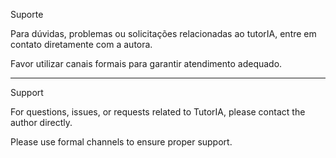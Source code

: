 Suporte

Para dúvidas, problemas ou solicitações relacionadas ao tutorIA, entre em contato diretamente com a autora.  

Favor utilizar canais formais para garantir atendimento adequado.


---


Support

For questions, issues, or requests related to TutorIA, please contact the author directly.  

Please use formal channels to ensure proper support.

